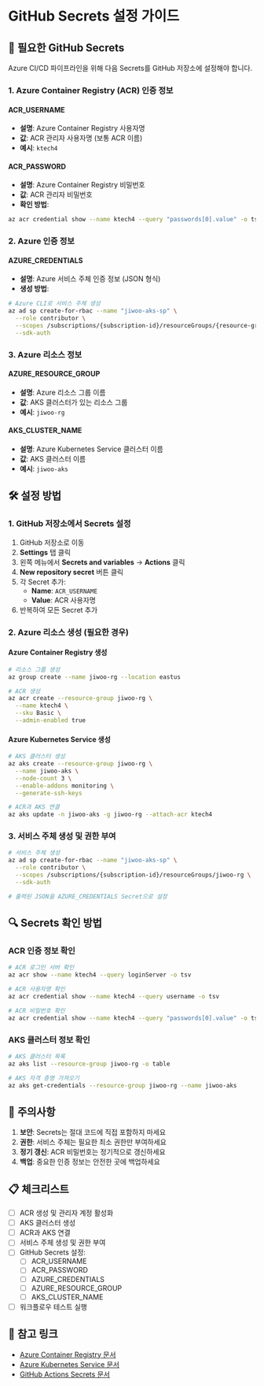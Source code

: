 # GitHub Secrets 설정 가이드

## 🔐 필요한 GitHub Secrets

Azure CI/CD 파이프라인을 위해 다음 Secrets를 GitHub 저장소에 설정해야 합니다.

### 1. Azure Container Registry (ACR) 인증 정보

#### ACR_USERNAME
- **설명**: Azure Container Registry 사용자명
- **값**: ACR 관리자 사용자명 (보통 ACR 이름)
- **예시**: `ktech4`

#### ACR_PASSWORD
- **설명**: Azure Container Registry 비밀번호
- **값**: ACR 관리자 비밀번호
- **확인 방법**:
```bash
az acr credential show --name ktech4 --query "passwords[0].value" -o tsv
```

### 2. Azure 인증 정보

#### AZURE_CREDENTIALS
- **설명**: Azure 서비스 주체 인증 정보 (JSON 형식)
- **생성 방법**:
```bash
# Azure CLI로 서비스 주체 생성
az ad sp create-for-rbac --name "jiwoo-aks-sp" \
  --role contributor \
  --scopes /subscriptions/{subscription-id}/resourceGroups/{resource-group} \
  --sdk-auth
```

### 3. Azure 리소스 정보

#### AZURE_RESOURCE_GROUP
- **설명**: Azure 리소스 그룹 이름
- **값**: AKS 클러스터가 있는 리소스 그룹
- **예시**: `jiwoo-rg`

#### AKS_CLUSTER_NAME
- **설명**: Azure Kubernetes Service 클러스터 이름
- **값**: AKS 클러스터 이름
- **예시**: `jiwoo-aks`

## 🛠️ 설정 방법

### 1. GitHub 저장소에서 Secrets 설정

1. GitHub 저장소로 이동
2. **Settings** 탭 클릭
3. 왼쪽 메뉴에서 **Secrets and variables** → **Actions** 클릭
4. **New repository secret** 버튼 클릭
5. 각 Secret 추가:
   - **Name**: `ACR_USERNAME`
   - **Value**: ACR 사용자명
6. 반복하여 모든 Secret 추가

### 2. Azure 리소스 생성 (필요한 경우)

#### Azure Container Registry 생성
```bash
# 리소스 그룹 생성
az group create --name jiwoo-rg --location eastus

# ACR 생성
az acr create --resource-group jiwoo-rg \
  --name ktech4 \
  --sku Basic \
  --admin-enabled true
```

#### Azure Kubernetes Service 생성
```bash
# AKS 클러스터 생성
az aks create --resource-group jiwoo-rg \
  --name jiwoo-aks \
  --node-count 3 \
  --enable-addons monitoring \
  --generate-ssh-keys

# ACR과 AKS 연결
az aks update -n jiwoo-aks -g jiwoo-rg --attach-acr ktech4
```

### 3. 서비스 주체 생성 및 권한 부여

```bash
# 서비스 주체 생성
az ad sp create-for-rbac --name "jiwoo-aks-sp" \
  --role contributor \
  --scopes /subscriptions/{subscription-id}/resourceGroups/jiwoo-rg \
  --sdk-auth

# 출력된 JSON을 AZURE_CREDENTIALS Secret으로 설정
```

## 🔍 Secrets 확인 방법

### ACR 인증 정보 확인
```bash
# ACR 로그인 서버 확인
az acr show --name ktech4 --query loginServer -o tsv

# ACR 사용자명 확인
az acr credential show --name ktech4 --query username -o tsv

# ACR 비밀번호 확인
az acr credential show --name ktech4 --query "passwords[0].value" -o tsv
```

### AKS 클러스터 정보 확인
```bash
# AKS 클러스터 목록
az aks list --resource-group jiwoo-rg -o table

# AKS 자격 증명 가져오기
az aks get-credentials --resource-group jiwoo-rg --name jiwoo-aks
```

## 🚨 주의사항

1. **보안**: Secrets는 절대 코드에 직접 포함하지 마세요
2. **권한**: 서비스 주체는 필요한 최소 권한만 부여하세요
3. **정기 갱신**: ACR 비밀번호는 정기적으로 갱신하세요
4. **백업**: 중요한 인증 정보는 안전한 곳에 백업하세요

## 📋 체크리스트

- [ ] ACR 생성 및 관리자 계정 활성화
- [ ] AKS 클러스터 생성
- [ ] ACR과 AKS 연결
- [ ] 서비스 주체 생성 및 권한 부여
- [ ] GitHub Secrets 설정:
  - [ ] ACR_USERNAME
  - [ ] ACR_PASSWORD
  - [ ] AZURE_CREDENTIALS
  - [ ] AZURE_RESOURCE_GROUP
  - [ ] AKS_CLUSTER_NAME
- [ ] 워크플로우 테스트 실행

## 🔗 참고 링크

- [Azure Container Registry 문서](https://docs.microsoft.com/azure/container-registry/)
- [Azure Kubernetes Service 문서](https://docs.microsoft.com/azure/aks/)
- [GitHub Actions Secrets 문서](https://docs.github.com/actions/security-guides/encrypted-secrets)
